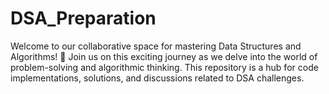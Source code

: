 # DSA_Preparation
Welcome to our collaborative space for mastering Data Structures and Algorithms! 🚀 Join us on this exciting journey as we delve into the world of problem-solving and algorithmic thinking. This repository is a hub for code implementations, solutions, and discussions related to DSA challenges.
